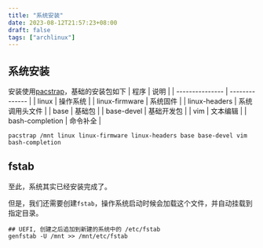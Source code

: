 ```yaml
---
title: "系统安装"
date: 2023-08-12T21:57:23+08:00
draft: false
tags: ["archlinux"]
---
```


## 系统安装

安装使用[pacstrap](https://man.archlinux.org/man/pacstrap.8)，基础的安装包如下
| 程序            | 说明           |
| --------------- | -------------- |
| linux           | 操作系统       |
| linux-firmware  | 系统固件       |
| linux-headers   | 系统调用头文件 |
| base            | 基础包         |
| base-devel      | 基础开发包     |
| vim             | 文本编辑       |
| bash-completion | 命令补全       |


```shell
pacstrap /mnt linux linux-firmware linux-headers base base-devel vim bash-completion
```

## fstab

至此，系统其实已经安装完成了。

但是，我们还需要创建`fstab`，操作系统启动时候会加载这个文件，并自动挂载到指定目录。

```shell
## UEFI, 创建之后追加到新建的系统中的 /etc/fstab
genfstab -U /mnt >> /mnt/etc/fstab 
```

